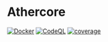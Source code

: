 ﻿# Athercore
[![Docker](https://github.com/DrProfessorPHD/athercore/actions/workflows/docker.yml/badge.svg)](https://github.com/DrProfessorPHD/athercore/pkgs/container/athercore)
[![CodeQL](https://github.com/DrProfessorPHD/athercore/actions/workflows/codeql.yml/badge.svg)](https://github.com/DrProfessorPHD/athercore/security/code-scanning)
[![coverage](https://codecov.io/github/DrProfessorPHD/athercore/coverage.svg?branch=main)](https://codecov.io/github/DrProfessorPHD/athercore?branch=main)















